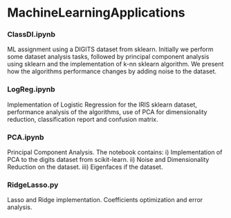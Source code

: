 # MachineLearningApplications

### ClassDI.ipynb
ML assignment using a DIGITS dataset from sklearn. Initially we perform some dataset analysis tasks, followed by principal component analysis using sklearn and the implementation of k-nn sklearn algorithm. We present how the algorithms performance changes by adding noise to the dataset.

### LogReg.ipynb
Implementation of Logistic Regression for the IRIS sklearn dataset, performance analysis of the algorithms, use of PCA for dimensionality reduction, classification report and confusion matrix. 

### PCA.ipynb
Principal Component Analysis. The notebook contains:
i) Implementation of PCA to the digits dataset from scikit-learn. 
ii) Noise and Dimensionality Reduction on the dataset.
iii) Eigenfaces if the dataset.

### RidgeLasso.py
Lasso and Ridge implementation. Coefficients optimization and error analysis. 
